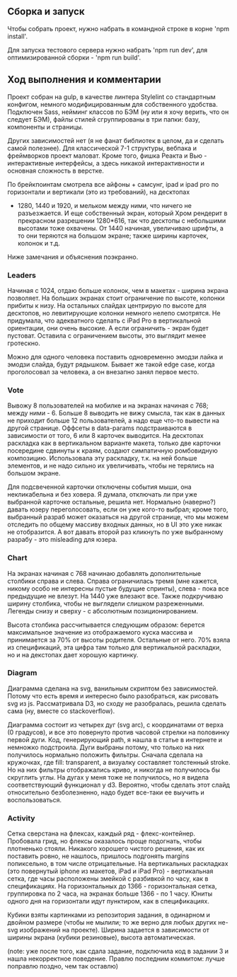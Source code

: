 ## Сборка и запуск

Чтобы собрать проект, нужно набрать в командной строке в корне 'npm install'. 


Для запуска тестового сервера нужно набрать 'npm run dev', для оптимизированной сборки - 'npm run build'.

## Ход выполнения и комментарии

Проект собран на gulp, в качестве линтера Stylelint со стандартным конфигом, немного модифицированным для собственного
удобства. Подключен Sass, нейминг классов по БЭМ (ну или я хочу верить, что он следует БЭМ), файлы стилей сгруппированы в три 
папки: базу, компоненты и страницы.


Других зависимостей нет (я не фанат библиотек в целом, да и сделать самой полезнее). Для классической 7-1 структуры, вебпака
и фреймворков проект маловат. Кроме того, фишка Реакта и Вью - интерактивные интерфейсы, а здесь никакой интерактивности 
и основная сложность в верстке.


По брейкпоинтам смотрела все айфоны + самсунг, ipad и ipad pro по горизонтали и вертикали (это из требований), на десктопах 
- 1280, 1440 и 1920, и мельком между ними, что ничего не разъезжается. И еще собственный экран, который Хром рендерит в
прекрасном разрешении 1280*616, так что десктопы с небольшими высотами тоже охвачены. От 1440 начиная, увеличиваю шрифты,
  а то они теряются на большом экране; также ширины карточек, колонок и т.д.


Ниже замечания и объяснения поэкранно.

### Leaders

Начиная с 1024, отдаю больше колонок, чем в макетах - ширина экрана позволяет.
На больших экранах стоит ограничение по высоте, колонки прибиты к низу. На остальных слайдах центрирую по высоте для десктопов,
но левитирующие колонки немного нелепо смотрятся. Не придумала, что адекватного сделать с iPad Pro в вертикальной ориентации,
они очень высокие. А если ограничить - экран будет пустоват. Оставила с ограничением высоты, это выглядит менее гротескно.


Можно для одного человека поставить одновременно эмодзи лайка и эмодзи слайда, будут рядышком. Бывает же такой edge case,
когда проголосовал за человека, а он внезапно занял первое место.

### Vote

Вывожу 8 пользователей на мобилке и на экранах начиная с 768; между ними - 6. Больше 8 выводить не вижу смысла, так как в 
данных не приходит больше 12 пользователей, а надо еще что-то вывести на другой странице. Оффсеты в data-params подстраиваются 
в зависимости от того, 6 или 8 карточек выводится. На десктопах раскладка как в вертикальном варианте макета, только две 
карточки посередине сдвинуты к краям, создают симпатичную ромбовидную композицию. Использовала эту раскладку, т.к. на ней
больше элементов, и не надо сильно их увеличивать, чтобы не терялись на большом экране.


Для подсвеченной карточки отключены события мыши, она некликабельна и без ховера. Я думала, отключать ли при уже выбранной 
карточке остальные, решила нет. Нормально (наверно?) давать юзеру переголосовать, если он уже кого-то выбрал; кроме того, 
выбранный разраб может оказаться на другой странице, что мы можем отследить по общему массиву входных данных, но в UI это 
уже никак не отобразится. А вот давать второй раз кликнуть по уже выбранному разрабу - это misleading для юзера.

### Chart

На экранах начиная с 768 начинаю добавлять дополнительные столбики справа и слева. Справа ограничилась тремя (мне кажется,
никому особо не интересны пустые будущие спринты), слева - пока все предыдущие не влезут. На 1440 уже влезают все. Также
подкручиваю ширину столбика, чтобы не выглядели слишком разреженными. Легенды снизу и сверху - с абсолютным позиционированием.


Высота столбика рассчитывается следующим образом: берется максимальное значение из отображаемого куска массива и принимается за 
70% от высоты родителя. Остальные от него. 70% взяла из спецификаций, эта цифра там только для вертикальной раскладки, 
но и на декстопах дает хорошую картинку.

### Diagram

Диаграмма сделана на svg, ванильным скриптом без зависимостей. Потому что есть время и интересно было разобраться, как 
рисовать svg из js. Рассматривала D3, но сходу не разобралась, решила сделать сама (ну, вместе со stackoverflow). 


Диаграмма состоит из четырех дуг (svg arc), с координатами от верха (0 градусов), и все это повернуто против часовой 
стрелки на половинку первой дуги. Код, генерирующий path, я нашла в статье в интернете и немножко подстроила. 
Дуги выбраны потому, 
что только на них получилось нормально положить фильтры. Сначала сделала на кружочках, где fill: transparent, а визуалку 
составляет толстенный stroke. Но на них фильтры отображались криво, и никогда не получилось бы скруглить углы. На дугах 
у меня тоже не получилось, но я видела соответствующий функционал у d3. Вероятно, чтобы сделать этот слайд относительно 
безболезненно, надо будет все-таки ее выучить и воспользоваться.

### Activity

Сетка сверстана на флексах, каждый ряд - флекс-контейнер. Пробовала грид, но флексы оказалось проще подогнать, чтобы 
плотненько стояли. Никакого хорошего чистого решения, как их поставить ровно, не нашлось, пришлось подгонять margins 
попиксельно, в том числе отрицательные. На вертикальных раскладках (это повернутый iphone из макетов, iPad и iPad Pro) - 
вертикальная сетка, где часы расположены змейкой с разбивкой по часу, как в спецификациях. На горизонтальных до 1366 - 
горизонтальная сетка, группировка по 2 часа, на экранах больше 1366 - по 1 часу. 
Юниты одного дня на горизонтали идут пунктиром, как в спецификациях.


Кубики взяты картинками из репозитория задания, в одинарном и двойном размере (чтобы не мылили; то же верно для любых 
других не-svg изображений на проекте). Ширина задается в зависимости от ширины экрана (кубики резиновые), высота автоматическая.


(note: уже после того, как сдала задание, подключила код в задании 3 и нашла некорректное поведение. Правлю последним коммитом:
лучше поправлю поздно, чем так оставлю)
